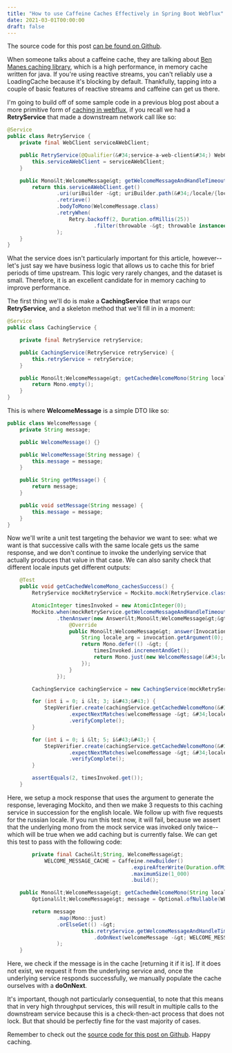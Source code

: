 ```yaml
---
title: "How to use Caffeine Caches Effectively in Spring Boot Webflux"
date: 2021-03-01T00:00:00
draft: false
---
```


The source code for this post [can be found on Github](https://github.com/nfisher23/reactive-programming-webflux/tree/master/api-calls-and-resilience).

When someone talks about a caffeine cache, they are talking about [Ben Manes caching library](https://github.com/ben-manes/caffeine), which is a high performance, in memory cache written for java. If you&#39;re using reactive streams, you can&#39;t reliably use a LoadingCache because it&#39;s blocking by default. Thankfully, tapping into a couple of basic features of reactive streams and caffeine can get us there.

I&#39;m going to build off of some sample code in a previous blog post about a more primitive form of [caching in webflux](https://nickolasfisher.com/blog/InMemory-Caching-in-Sprint-Boot-WebfluxProject-Reactor), if you recall we had a **RetryService** that made a downstream network call like so:

``` java
@Service
public class RetryService {
    private final WebClient serviceAWebClient;

    public RetryService(@Qualifier(&#34;service-a-web-client&#34;) WebClient serviceAWebClient) {
        this.serviceAWebClient = serviceAWebClient;
    }

    public Mono&lt;WelcomeMessage&gt; getWelcomeMessageAndHandleTimeout(String locale) {
        return this.serviceAWebClient.get()
                .uri(uriBuilder -&gt; uriBuilder.path(&#34;/locale/{locale}/message&#34;).build(locale))
                .retrieve()
                .bodyToMono(WelcomeMessage.class)
                .retryWhen(
                    Retry.backoff(2, Duration.ofMillis(25))
                            .filter(throwable -&gt; throwable instanceof TimeoutException)
                );
    }
}

```

What the service does isn&#39;t particularly important for this article, however--let&#39;s just say we have business logic that allows us to cache this for brief periods of time upstream. This logic very rarely changes, and the dataset is small. Therefore, it is an excellent candidate for in memory caching to improve performance.

The first thing we&#39;ll do is make a **CachingService** that wraps our **RetryService**, and a skeleton method that we&#39;ll fill in in a moment:

``` java
@Service
public class CachingService {

    private final RetryService retryService;

    public CachingService(RetryService retryService) {
        this.retryService = retryService;
    }

    public Mono&lt;WelcomeMessage&gt; getCachedWelcomeMono(String locale) {
        return Mono.empty();
    }
}

```

This is where **WelcomeMessage** is a simple DTO like so:

``` java
public class WelcomeMessage {
    private String message;

    public WelcomeMessage() {}

    public WelcomeMessage(String message) {
        this.message = message;
    }

    public String getMessage() {
        return message;
    }

    public void setMessage(String message) {
        this.message = message;
    }
}

```

Now we&#39;ll write a unit test targeting the behavior we want to see: what we want is that successive calls with the same locale gets us the same response, and we don&#39;t continue to invoke the underlying service that actually produces that value in that case. We can also sanity check that different locale inputs get different outputs:

``` java
    @Test
    public void getCachedWelcomeMono_cachesSuccess() {
        RetryService mockRetryService = Mockito.mock(RetryService.class);

        AtomicInteger timesInvoked = new AtomicInteger(0);
        Mockito.when(mockRetryService.getWelcomeMessageAndHandleTimeout(anyString()))
                .thenAnswer(new Answer&lt;Mono&lt;WelcomeMessage&gt;&gt;() {
                    @Override
                    public Mono&lt;WelcomeMessage&gt; answer(InvocationOnMock invocation) throws Throwable {
                        String locale_arg = invocation.getArgument(0);
                        return Mono.defer(() -&gt; {
                            timesInvoked.incrementAndGet();
                            return Mono.just(new WelcomeMessage(&#34;locale &#34; &#43; locale_arg));
                        });
                    }
                });

        CachingService cachingService = new CachingService(mockRetryService);

        for (int i = 0; i &lt; 3; i&#43;&#43;) {
            StepVerifier.create(cachingService.getCachedWelcomeMono(&#34;en&#34;))
                    .expectNextMatches(welcomeMessage -&gt; &#34;locale en&#34;.equals(welcomeMessage.getMessage()))
                    .verifyComplete();
        }

        for (int i = 0; i &lt; 5; i&#43;&#43;) {
            StepVerifier.create(cachingService.getCachedWelcomeMono(&#34;ru&#34;))
                    .expectNextMatches(welcomeMessage -&gt; &#34;locale ru&#34;.equals(welcomeMessage.getMessage()))
                    .verifyComplete();
        }

        assertEquals(2, timesInvoked.get());
    }

```

Here, we setup a mock response that uses the argument to generate the response, leveraging Mockito, and then we make 3 requests to this caching service in succession for the english locale. We follow up with five requests for the russian locale. If you run this test now, it will fail, because we assert that the underlying mono from the mock service was invoked only twice--which will be true when we add caching but is currently false. We can get this test to pass with the following code:

``` java
        private final Cache&lt;String, WelcomeMessage&gt;
            WELCOME_MESSAGE_CACHE = Caffeine.newBuilder()
                                        .expireAfterWrite(Duration.ofMinutes(5))
                                        .maximumSize(1_000)
                                        .build();

    public Mono&lt;WelcomeMessage&gt; getCachedWelcomeMono(String locale) {
        Optional&lt;WelcomeMessage&gt; message = Optional.ofNullable(WELCOME_MESSAGE_CACHE.getIfPresent(locale));

        return message
                .map(Mono::just)
                .orElseGet(() -&gt;
                        this.retryService.getWelcomeMessageAndHandleTimeout(locale)
                            .doOnNext(welcomeMessage -&gt; WELCOME_MESSAGE_CACHE.put(locale, welcomeMessage))
                );
    }

```

Here, we check if the message is in the cache \[returning it if it is\]. If it does not exist, we request it from the underlying service and, once the underlying service responds successfully, we manually populate the cache ourselves with a **doOnNext**.

It&#39;s important, though not particularly consequential, to note that this means that in very high throughput services, this will result in multiple calls to the downstream service because this is a check-then-act process that does not lock. But that should be perfectly fine for the vast majority of cases.

Remember to check out the [source code for this post on Github](https://github.com/nfisher23/reactive-programming-webflux/tree/master/api-calls-and-resilience). Happy caching.


